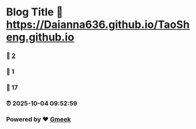 # Blog Title :link: https://Daianna636.github.io/TaoSheng.github.io 
### :page_facing_up: [2](https://Daianna636.github.io/TaoSheng.github.io/tag.html) 
### :speech_balloon: 1 
### :hibiscus: 17 
### :alarm_clock: 2025-10-04 09:52:59 
### Powered by :heart: [Gmeek](https://github.com/Meekdai/Gmeek)
